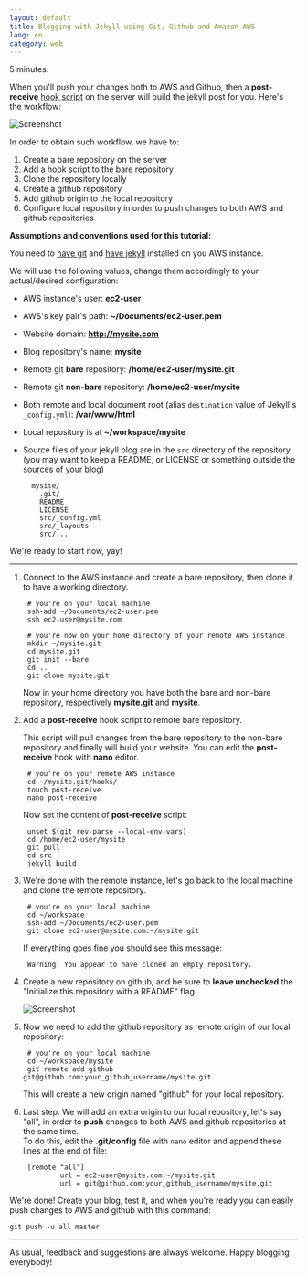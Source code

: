 ```yaml
---
layout: default
title: Blogging with Jekyll using Git, Github and Amazon AWS
lang: en
category: web
---
```


5 minutes. 

When you'll push your changes both to AWS and Github, then a **post-receive** [hook
script](http://git-scm.com/book/en/Customizing-Git-Git-Hooks) on the server will
build the jekyll post for you. Here's the workflow:

![Screenshot](/img/posts/jekyll-aws.png)


In order to obtain such workflow, we have to:

1. Create a bare repository on the server
2. Add a hook script to the bare repository
3. Clone the repository locally
4. Create a github repository
5. Add github origin to the local repository
6. Configure local repository in order to push changes to both AWS and github repositories

<!--more-->

**Assumptions and conventions used for this tutorial:**

You need to [have git](http://git-scm.com/book/en/Getting-Started-Installing-Githttp://git-scm.com/book/en/Getting-Started-Installing-Git)
and [have jekyll](http://jekyllrb.com/) installed on you AWS instance.

We will use the following values, change them accordingly to your actual/desired configuration:

- AWS instance's user: **ec2-user**
- AWS's key pair's path: **~/Documents/ec2-user.pem**
- Website domain: **http://mysite.com**
- Blog repository's name: **mysite**
- Remote git **bare** repository: **/home/ec2-user/mysite.git** 
- Remote git **non-bare** repository: **/home/ec2-user/mysite**
- Both remote and local document root (alias `destination` value of Jekyll's `_config.yml`): **/var/www/html**
- Local repository is at **~/workspace/mysite**
- Source files of your jekyll blog are in the `src` directory of the repository
(you may want to keep a README, or LICENSE or something outside the sources of your blog)

        mysite/
          .git/
          README
          LICENSE
          src/_config.yml
          src/_layouts
          src/...


We're ready to start now, yay!

---

1. Connect to the AWS instance and create a bare repository, then clone it to
have a working directory.

        # you're on your local machine
        ssh-add ~/Documents/ec2-user.pem
        ssh ec2-user@mysite.com

        # you're now on your home directory of your remote AWS instance
        mkdir ~/mysite.git
        cd mysite.git
        git init --bare
        cd ..
        git clone mysite.git

    Now in your home directory you have both the bare and non-bare repository,
    respectively **mysite.git** and **mysite**.

2. Add a **post-receive** hook script to remote bare repository.  

    This script will pull changes from the bare repository to the non-bare repository and
    finally will build your website. You can edit the **post-receive** hook with **nano** editor.


        # you're on your remote AWS instance
        cd ~/mysite.git/hooks/
        touch post-receive
        nano post-receive

    Now set the content of **post-receive** script:

        
        unset $(git rev-parse --local-env-vars)
        cd /home/ec2-user/mysite
        git pull
        cd src
        jekyll build


    


3. We're done with the remote instance, let's go back to the local machine and 
clone the remote repository.

        # you're on your local machine
        cd ~/workspace
        ssh-add ~/Documents/ec2-user.pem 
        git clone ec2-user@mysite.com:~/mysite.git

    If everything goes fine you should see this message:

        Warning: You appear to have cloned an empty repository.



4. Create a new repository on github, and be sure to **leave unchecked** the
"Initialize this repository with a README" flag.

    ![Screenshot](/img/posts/github-create-new-repository.png)



5. Now we need to add the github repository as remote origin of our local repository:

        # you're on your local machine
        cd ~/workspace/mysite
        git remote add github git@github.com:your_github_username/mysite.git


    This will create a new origin named "github" for your local repository.


6. Last step. We will add an extra origin to our local repository, let's say "all",
in order to **push** changes to both AWS and github repositories at the same time.  
    To do this, edit the **.git/config** file with `nano` editor and append these
    lines at the end of file:


        [remote "all"]
                url = ec2-user@mysite.com:~/mysite.git
                url = git@github.com:your_github_username/mysite.git



We're done! Create your blog, test it, and when you're ready you can easily push
changes to AWS and github with this command:

    git push -u all master

---

As usual, feedback and suggestions are always welcome. Happy blogging everybody!

